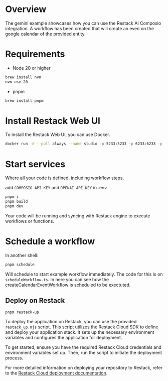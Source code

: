 # Overview

The gemini example showcases how you can use the Restack AI Composio integration. A workflow has been created that will create an even on the google calendar of the provided entity.

# Requirements

- Node 20 or higher

```bash
brew install nvm
nvm use 20
```

- pnpm

```bash
brew install pnpm
```

# Install Restack Web UI

To install the Restack Web UI, you can use Docker.

```bash
docker run -d --pull always --name studio -p 5233:5233 -p 6233:6233 -p 7233:7233 ghcr.io/restackio/restack:main
```

# Start services

Where all your code is defined, including workflow steps.

add `COMPOSIO_API_KEY` and `OPENAI_API_KEY` in .env

```bash
pnpm i
pnpm build
pnpm dev
```

Your code will be running and syncing with Restack engine to execute workflows or functions.

# Schedule a workflow

In another shell:

```bash
pnpm schedule
```

Will schedule to start example workflow immediately. The code for this is on `scheduleWorkflow.ts`. In here you can see how the createCalendarEventWorkflow is scheduled to be exectuted.

## Deploy on Restack

```bash
pnpm restack-up
```

To deploy the application on Restack, you can use the provided `restack_up.mjs` script. This script utilizes the Restack Cloud SDK to define and deploy your application stack. It sets up the necessary environment variables and configures the application for deployment.

To get started, ensure you have the required Restack Cloud credentials and environment variables set up. Then, run the script to initiate the deployment process.

For more detailed information on deploying your repository to Restack, refer to the [Restack Cloud deployment documentation](https://docs.restack.io/restack-cloud/deployrepo).
